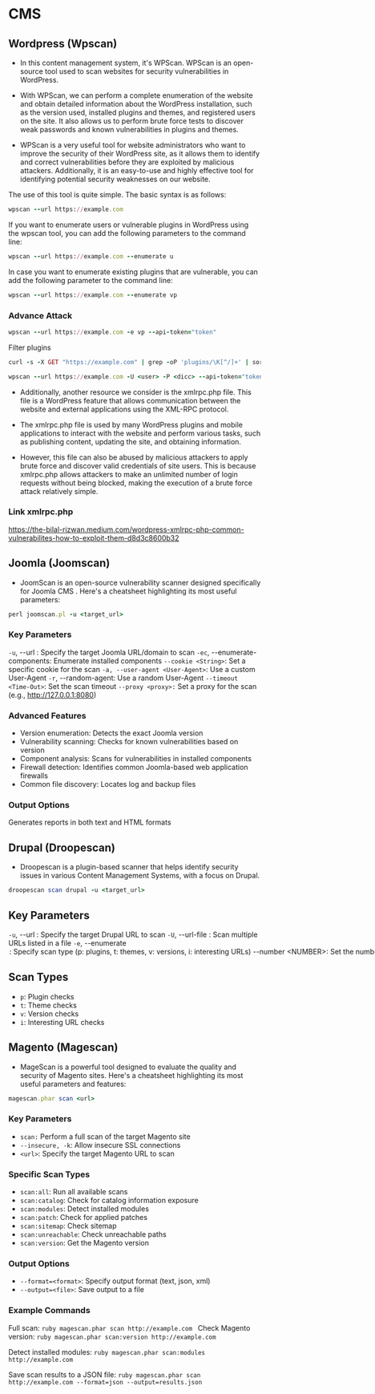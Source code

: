 # CMS

## Wordpress (Wpscan)

- In this content management system, it's WPScan. WPScan is an open-source tool used to scan websites for security vulnerabilities in WordPress.

- With WPScan, we can perform a complete enumeration of the website and obtain detailed information about the WordPress installation, such as the version used, installed plugins and themes, and registered users on the site. It also allows us to perform brute force tests to discover weak passwords and known vulnerabilities in plugins and themes.

- WPScan is a very useful tool for website administrators who want to improve the security of their WordPress site, as it allows them to identify and correct vulnerabilities before they are exploited by malicious attackers. Additionally, it is an easy-to-use and highly effective tool for identifying potential security weaknesses on our website.

The use of this tool is quite simple. The basic syntax is as follows:

```ruby
wpscan --url https://example.com
```

If you want to enumerate users or vulnerable plugins in WordPress using the wpscan tool, you can add the following parameters to the command line:

```ruby
wpscan --url https://example.com --enumerate u
```

In case you want to enumerate existing plugins that are vulnerable, you can add the following parameter to the command line:

```ruby
wpscan --url https://example.com --enumerate vp
```

### Advance Attack

```ruby
wpscan --url https://example.com -e vp --api-token="token"

```

Filter plugins
```ruby
curl -s -X GET "https://example.com" | grep -oP 'plugins/\K[^/]+' | sort -u
```

```ruby
wpscan --url https://example.com -U <user> -P <dicc> --api-token="token"
```

- Additionally, another resource we consider is the xmlrpc.php file. This file is a WordPress feature that allows communication between the website and external applications using the XML-RPC protocol.

- The xmlrpc.php file is used by many WordPress plugins and mobile applications to interact with the website and perform various tasks, such as publishing content, updating the site, and obtaining information.

- However, this file can also be abused by malicious attackers to apply brute force and discover valid credentials of site users. This is because xmlrpc.php allows attackers to make an unlimited number of login requests without being blocked, making the execution of a brute force attack relatively simple.

### Link xmlrpc.php

https://the-bilal-rizwan.medium.com/wordpress-xmlrpc-php-common-vulnerabilites-how-to-exploit-them-d8d3c8600b32


## Joomla (Joomscan)

- JoomScan is an open-source vulnerability scanner designed specifically for Joomla CMS
. Here's a cheatsheet highlighting its most useful parameters:

```ruby
perl joomscan.pl -u <target_url>
```
### Key Parameters

`-u`, --url <URL>: Specify the target Joomla URL/domain to scan
`-ec`, --enumerate-components: Enumerate installed components
`--cookie <String>`: Set a specific cookie for the scan
`-a, --user-agent <User-Agent>`: Use a custom User-Agent
`-r`, --random-agent: Use a random User-Agent
`--timeout <Time-Out>`: Set the scan timeout
`--proxy <proxy>:` Set a proxy for the scan (e.g., http://127.0.0.1:8080)

### Advanced Features
- Version enumeration: Detects the exact Joomla version
- Vulnerability scanning: Checks for known vulnerabilities based on version
- Component analysis: Scans for vulnerabilities in installed components
- Firewall detection: Identifies common Joomla-based web application firewalls
- Common file discovery: Locates log and backup files

### Output Options
Generates reports in both text and HTML formats

## Drupal (Droopescan)

- Droopescan is a plugin-based scanner that helps identify security issues in various Content Management Systems, with a focus on Drupal.

```ruby
droopescan scan drupal -u <target_url>
```

## Key Parameters
`-u`, --url <URL>: Specify the target Drupal URL to scan
`-U`, --url-file <FILE>: Scan multiple URLs listed in a file
`-e`, --enumerate <OPTION>: Specify scan type (p: plugins, t: themes, v: versions, i: interesting URLs)
`--number <NUMBER>`: Set the number of requests to perform
`--threads <NUMBER>`: Set the number of threads for scanning (default: 4)

## Scan Types
- `p`: Plugin checks
- `t`: Theme checks
- `v`: Version checks
- `i`: Interesting URL checks

## Magento (Magescan)
- MageScan is a powerful tool designed to evaluate the quality and security of Magento sites. Here's a cheatsheet highlighting its most useful parameters and features:

```ruby
magescan.phar scan <url>
```

### Key Parameters
- `scan:` Perform a full scan of the target Magento site
- `--insecure, -k`: Allow insecure SSL connections
- `<url>`: Specify the target Magento URL to scan

### Specific Scan Types
- `scan:all`: Run all available scans
- `scan:catalog`: Check for catalog information exposure
- `scan:modules`: Detect installed modules
- `scan:patch`: Check for applied patches
- `scan:sitemap`: Check sitemap
- `scan:unreachable`: Check unreachable paths
- `scan:version`: Get the Magento version

### Output Options
- `--format=<format>`: Specify output format (text, json, xml)
- `--output=<file>`: Save output to a file

### Example Commands
Full scan:
    ```ruby
    magescan.phar scan http://example.com
    ```
Check Magento version:
    ```ruby
    magescan.phar scan:version http://example.com
    ```

Detect installed modules:
    ```ruby
    magescan.phar scan:modules http://example.com
    ```

Save scan results to a JSON file:
    ```ruby
    magescan.phar scan http://example.com --format=json --output=results.json
    ```




